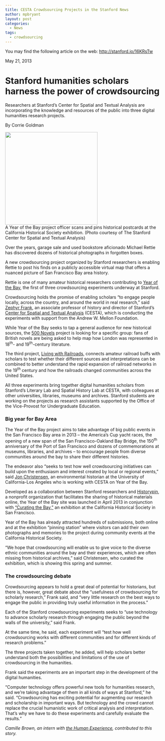 ```yaml
---
title: CESTA Crowdsourcing Projects in the Stanford News
author: mpbryant
layout: post
categories:
  - News
tags:
  - crowdsourcing
---
```

You may find the following article on the web: http://stanford.io/16KRsTw

May 21, 2013

# Stanford humanities scholars harness the power of crowdsourcing

<div>
  <p>
    Researchers at<strong> </strong>Stanford&#8217;s Center for Spatial and Textual Analysis are incorporating the knowledge and resources of the public into three digital humanities research projects.<em> </em>
  </p>
</div>

By Corrie Goldman

<img src="http://news.stanford.edu/pr/2013/images/crowds_worker_news.jpg" alt="" width="300" />

<div>
  A Year of the Bay project officer scans and pins historical postcards at the California Historical Society exhibition. (Photo courtesy of The Stanford Center for Spatial and Textual Analysis)
</div>

Over the years, garage sale and used bookstore aficionado Michael Rettie has discovered dozens of historical photographs in forgotten boxes.

A new crowdsourcing project organized by Stanford researchers is enabling Rettie to post his finds on a publicly accessible virtual map that offers a nuanced picture of San Francisco Bay area history.

Rettie is one of many amateur historical researchers contributing to [Year of the Bay][1], the first of three crowdsourcing experiments underway at Stanford.

Crowdsourcing holds the promise of enabling scholars &#8220;to engage people locally, across the country, and around the world in real research,&#8221; said [Zephyr Frank][2], an associate professor of history and director of Stanford&#8217;s [Center for Spatial and Textual Analysis][3] (CESTA), which is conducting the experiments with support from the Andrew W. Mellon Foundation.

While Year of the Bay seeks to tap a general audience for new historical sources, the [500 Novels][4] project is looking for a specific group: fans of British novels are being asked to help map how London was represented in 18<sup>th</sup>- and 19<sup>th</sup>-century literature.

The third project, [Living with Railroads,][4] connects amateur railroad buffs with scholars to test whether their different sources and interpretations can be combined to better understand the rapid expansion of railroad networks in the 19<sup>th</sup> century and how the railroads changed communities across the United States.

All three experiments bring together digital humanities scholars from Stanford&#8217;s Literary Lab and Spatial History Lab at CESTA, with colleagues at other universities, libraries, museums and archives. Stanford students are working on the projects as research assistants supported by the Office of the Vice-Provost for Undergraduate Education.

### **Big year for Bay Area**

The Year of the Bay project aims to take advantage of big public events in the San Francisco Bay area in 2013 – the America&#8217;s Cup yacht races, the opening of a new span of the San Francisco-Oakland Bay Bridge, the 150<sup>th</sup> anniversary of the Port of San Francisco and dozens of commemorations at museums, libraries, and archives – to encourage people from diverse communities around the bay to share their different histories.

The endeavor also &#8220;seeks to test how well crowdsourcing initiatives can build upon the enthusiasm and interest created by local or regional events,&#8221; said [Jon Christensen][5], an environmental historian at the University of California-Los Angeles who is working with CESTA on Year of the Bay.

Developed as a collaboration between Stanford researchers and [Historypin][6], a nonprofit organization that facilitates the sharing of historical materials online, the Year of the Bay site was launched in April 2013 in conjunction with [&#8220;Curating the Bay,&#8221;][7] an exhibition at the California Historical Society in San Francisco.

Year of the Bay has already attracted hundreds of submissions, both online and at the exhibition &#8220;pinning station&#8221; where visitors can add their own photographs and memories to the project during community events at the California Historical Society.

&#8220;We hope that crowdsourcing will enable us to give voice to the diverse ethnic communities around the bay and their experiences, which are often missing from historical archives,&#8221; said Christensen, who curated the exhibition, which is showing this spring and summer.

### **The crowdsourcing debate**

Crowdsourcing appears to hold a great deal of potential for historians, but there is, however, great debate about the &#8220;usefulness of crowdsourcing for scholarly research,&#8221; Frank said, and &#8220;very little research on the best ways to engage the public in providing truly useful information in the process.&#8221;

Each of the Stanford crowdsourcing experiments seeks to &#8220;use technology to advance scholarly research through engaging the public beyond the walls of the university,&#8221; said Frank.

At the same time, he said, each experiment will &#8220;test how well crowdsourcing works with different communities and for different kinds of research problems.&#8221;

The three projects taken together, he added, will help scholars better understand both the possibilities and limitations of the use of crowdsourcing in the humanities.

Frank said the experiments are an important step in the development of the digital humanities.

&#8220;Computer technology offers powerful new tools for humanities research, and we&#8217;re taking advantage of them in all kinds of ways at Stanford,&#8221; he said. &#8220;Crowdsourcing has exciting potential for augmenting our research and scholarship in important ways. But technology and the crowd cannot replace the crucial humanistic work of critical analysis and interpretation. That&#8217;s why we have to do these experiments and carefully evaluate the results.&#8221;

*Camille Brown, an intern with *[*the Human Experience*][8]*, contributed to this story.*

 [1]: http://www.historypin.com/project/13839007-YearoftheBay/#%7Cphotos/gallery/
 [2]: http://history.stanford.edu/frank_zephyr
 [3]: http://cesta.stanford.edu/
 [4]: http://crowdsourcingthehumanities.blogspot.com/
 [5]: http://christensenlab.net/
 [6]: http://www.historypin.com/
 [7]: http://www.californiahistoricalsociety.org/exhibitions/
 [8]: http://humanexperience.stanford.edu/

